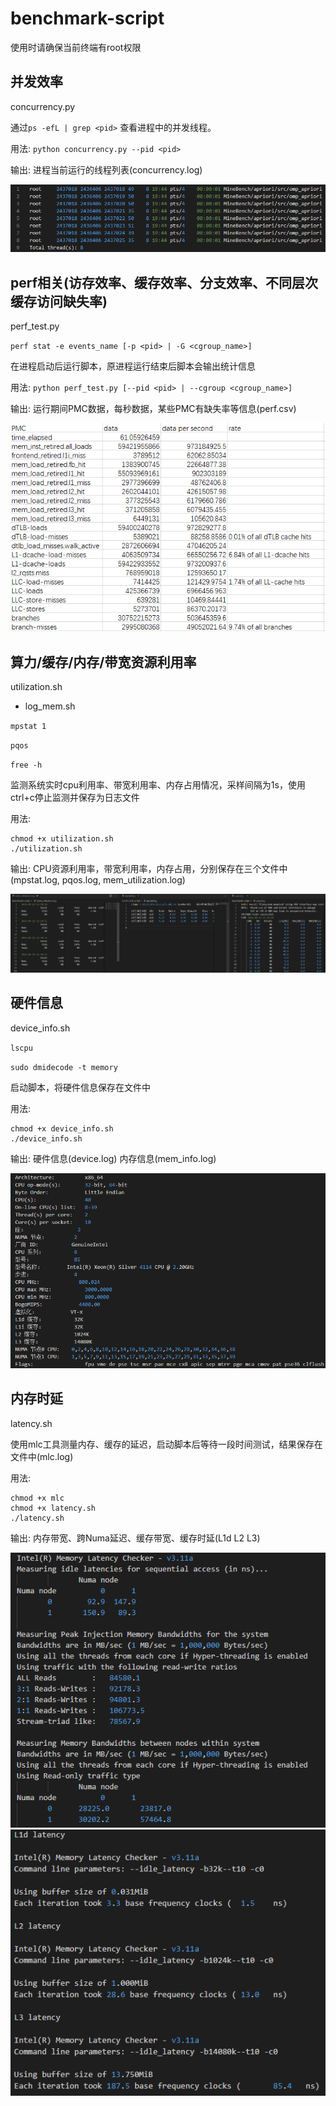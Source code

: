 # benchmark-script

使用时请确保当前终端有root权限

## 并发效率

concurrency.py

通过`ps -efL | grep <pid>` 查看进程中的并发线程。

用法: `python concurrency.py --pid <pid>`

输出: 进程当前运行的线程列表(concurrency.log)

<div align="center">
  <img src="data/1.png">
</div>


## perf相关(访存效率、缓存效率、分支效率、不同层次缓存访问缺失率)

perf_test.py

`perf stat -e events_name [-p <pid> | -G <cgroup_name>]`

在进程启动后运行脚本，原进程运行结束后脚本会输出统计信息

用法: `python perf_test.py [--pid <pid> | --cgroup <cgroup_name>]`

输出: 运行期间PMC数据，每秒数据，某些PMC有缺失率等信息(perf.csv)

<div align="center">
  <img src="data/2.png">
</div>

## 算力/缓存/内存/带宽资源利用率

utilization.sh
- log_mem.sh

`mpstat 1`

`pqos`

`free -h`

监测系统实时cpu利用率、带宽利用率、内存占用情况，采样间隔为1s，使用ctrl+c停止监测并保存为日志文件

用法: 
```
chmod +x utilization.sh
./utilization.sh
```

输出: CPU资源利用率，带宽利用率，内存占用，分别保存在三个文件中(mpstat.log, pqos.log, mem_utilization.log)

<div align="center">
  <img src="data/3.png">
</div>

## 硬件信息

device_info.sh

`lscpu`

`sudo dmidecode -t memory`

启动脚本，将硬件信息保存在文件中

用法: 
```
chmod +x device_info.sh
./device_info.sh
```

输出: 硬件信息(device.log) 内存信息(mem_info.log)

<div align="center">
  <img src="data/4.png">
</div>

## 内存时延

latency.sh

使用mlc工具测量内存、缓存的延迟，启动脚本后等待一段时间测试，结果保存在文件中(mlc.log)

用法: 
```
chmod +x mlc
chmod +x latency.sh
./latency.sh
```

输出: 内存带宽、跨Numa延迟、缓存带宽、缓存时延(L1d L2 L3)

<div align="center">
  <img src="data/5-1.png">
</div>

<div align="center">
  <img src="data/5-2.png">
</div>